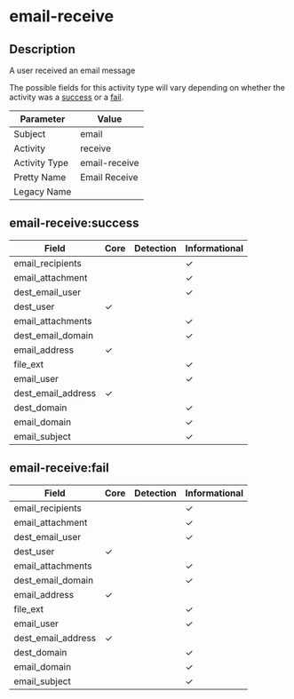 email-receive
=============

Description
-----------
A user received an email message

The possible fields for this activity type will vary depending on whether the activity was a [success](#email-receivesuccess) or a [fail](#email-receivefail).

| Parameter     | Value         |
| ------------- | ------------- |
| Subject       | email         |
| Activity      | receive       |
| Activity Type | email-receive |
| Pretty Name   | Email Receive |
| Legacy Name   |               |

email-receive:success
---------------------

| Field              | Core     | Detection | Informational |
| ------------------ | -------- | --------- | ------------- |
| email_recipients   |          |           | &#10003;      |
| email_attachment   |          |           | &#10003;      |
| dest_email_user    |          |           | &#10003;      |
| dest_user          | &#10003; |           |               |
| email_attachments  |          |           | &#10003;      |
| dest_email_domain  |          |           | &#10003;      |
| email_address      | &#10003; |           |               |
| file_ext           |          |           | &#10003;      |
| email_user         |          |           | &#10003;      |
| dest_email_address | &#10003; |           |               |
| dest_domain        |          |           | &#10003;      |
| email_domain       |          |           | &#10003;      |
| email_subject      |          |           | &#10003;      |

email-receive:fail
------------------

| Field              | Core     | Detection | Informational |
| ------------------ | -------- | --------- | ------------- |
| email_recipients   |          |           | &#10003;      |
| email_attachment   |          |           | &#10003;      |
| dest_email_user    |          |           | &#10003;      |
| dest_user          | &#10003; |           |               |
| email_attachments  |          |           | &#10003;      |
| dest_email_domain  |          |           | &#10003;      |
| email_address      | &#10003; |           |               |
| file_ext           |          |           | &#10003;      |
| email_user         |          |           | &#10003;      |
| dest_email_address | &#10003; |           |               |
| dest_domain        |          |           | &#10003;      |
| email_domain       |          |           | &#10003;      |
| email_subject      |          |           | &#10003;      |